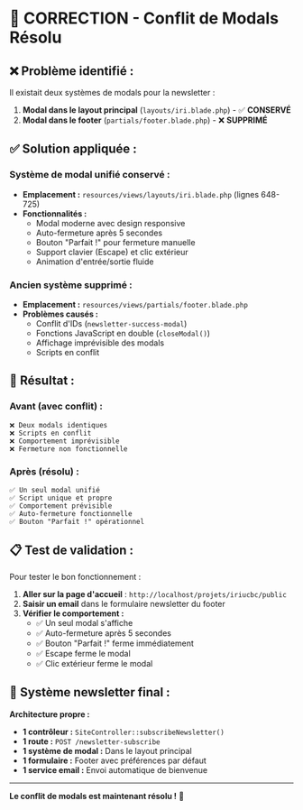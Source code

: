# 🔧 CORRECTION - Conflit de Modals Résolu

## ❌ **Problème identifié :**
Il existait deux systèmes de modals pour la newsletter :
1. **Modal dans le layout principal** (`layouts/iri.blade.php`) - ✅ **CONSERVÉ**
2. **Modal dans le footer** (`partials/footer.blade.php`) - ❌ **SUPPRIMÉ**

## ✅ **Solution appliquée :**

### **Système de modal unifié conservé :**
- **Emplacement :** `resources/views/layouts/iri.blade.php` (lignes 648-725)
- **Fonctionnalités :**
  - Modal moderne avec design responsive
  - Auto-fermeture après 5 secondes
  - Bouton "Parfait !" pour fermeture manuelle
  - Support clavier (Escape) et clic extérieur
  - Animation d'entrée/sortie fluide

### **Ancien système supprimé :**
- **Emplacement :** `resources/views/partials/footer.blade.php`
- **Problèmes causés :**
  - Conflit d'IDs (`newsletter-success-modal`)
  - Fonctions JavaScript en double (`closeModal()`)
  - Affichage imprévisible des modals
  - Scripts en conflit

## 🎯 **Résultat :**

### **Avant (avec conflit) :**
```
❌ Deux modals identiques
❌ Scripts en conflit  
❌ Comportement imprévisible
❌ Fermeture non fonctionnelle
```

### **Après (résolu) :**
```
✅ Un seul modal unifié
✅ Script unique et propre
✅ Comportement prévisible  
✅ Auto-fermeture fonctionnelle
✅ Bouton "Parfait !" opérationnel
```

## 📋 **Test de validation :**

Pour tester le bon fonctionnement :

1. **Aller sur la page d'accueil** : `http://localhost/projets/iriucbc/public`
2. **Saisir un email** dans le formulaire newsletter du footer
3. **Vérifier le comportement :**
   - ✅ Un seul modal s'affiche
   - ✅ Auto-fermeture après 5 secondes
   - ✅ Bouton "Parfait !" ferme immédiatement
   - ✅ Escape ferme le modal
   - ✅ Clic extérieur ferme le modal

## 🚀 **Système newsletter final :**

**Architecture propre :**
- **1 contrôleur :** `SiteController::subscribeNewsletter()`
- **1 route :** `POST /newsletter-subscribe`
- **1 système de modal :** Dans le layout principal
- **1 formulaire :** Footer avec préférences par défaut
- **1 service email :** Envoi automatique de bienvenue

---
**Le conflit de modals est maintenant résolu !** 🎉
